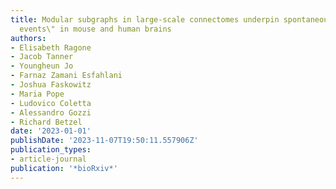 ```yaml
---
title: Modular subgraphs in large-scale connectomes underpin spontaneous co-fluctuation\"
  events\" in mouse and human brains
authors:
- Elisabeth Ragone
- Jacob Tanner
- Youngheun Jo
- Farnaz Zamani Esfahlani
- Joshua Faskowitz
- Maria Pope
- Ludovico Coletta
- Alessandro Gozzi
- Richard Betzel
date: '2023-01-01'
publishDate: '2023-11-07T19:50:11.557906Z'
publication_types:
- article-journal
publication: '*bioRxiv*'
---
```

